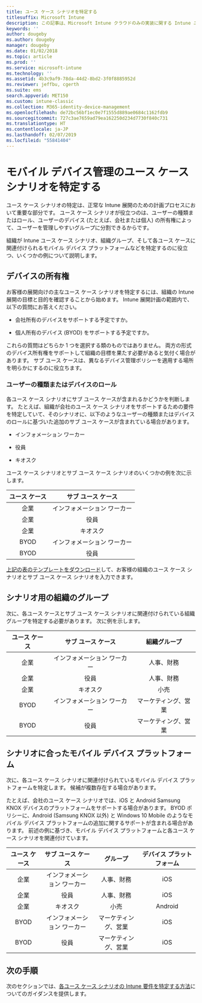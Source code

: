 ```yaml
---
title: ユース ケース シナリオを特定する
titlesuffix: Microsoft Intune
description: この記事は、Microsoft Intune クラウドのみの実装に関する Intune ユース ケース シナリオとサブ ユース ケース シナリオの特定について説明します。
keywords: ''
author: dougeby
ms.author: dougeby
manager: dougeby
ms.date: 01/02/2018
ms.topic: article
ms.prod: ''
ms.service: microsoft-intune
ms.technology: ''
ms.assetid: 4b3c9af9-78da-44d2-8bd2-3f0f8885952d
ms.reviewer: jeffbu, cgerth
ms.suite: ems
search.appverid: MET150
ms.custom: intune-classic
ms.collection: M365-identity-device-management
ms.openlocfilehash: de72bc56bf1ec0e7f1555d889ae0684c1162fdb9
ms.sourcegitcommit: 727c3ae7659ad79ea162250d234d7730f840c731
ms.translationtype: HT
ms.contentlocale: ja-JP
ms.lasthandoff: 02/07/2019
ms.locfileid: "55841404"
---
```

# <a name="identify-mobile-device-management-use-case-scenarios"></a>モバイル デバイス管理のユース ケース シナリオを特定する

ユース ケース シナリオの特定は、正常な Intune 展開のための計画プロセスにおいて重要な部分です。 ユース ケース シナリオが役立つのは、ユーザーの種類またはロール、ユーザーのデバイス (たとえば、会社または個人) の所有権によって、ユーザーを管理しやすいグループに分割できるからです。

組織が Intune ユース ケース シナリオ、組織グループ、そして各ユース ケースに関連付けられるモバイル デバイス プラットフォームなどを特定するのに役立つ、いくつかの例について説明します。

## <a name="device-ownership"></a>デバイスの所有権
お客様の展開向けの主なユース ケース シナリオを特定するには、組織の Intune 展開の目標と目的を確認することから始めます。 Intune 展開計画の範囲内で、以下の質問にお答えください。

-   会社所有のデバイスをサポートする予定ですか。

-   個人所有のデバイス (BYOD) をサポートする予定ですか。

これらの質問はどちらか 1 つを選択する類のものではありません。 両方の形式のデバイス所有権をサポートして組織の目標を果たす必要があると気付く場合があります。 サブ ユース ケースは、異なるデバイス管理ポリシーを適用する場所を明らかにするのに役立ちます。

### <a name="user-type-or-device-role"></a>ユーザーの種類またはデバイスのロール

各ユース ケース シナリオにサブ ユース ケースが含まれるかどうかを判断します。 たとえば、組織が会社のユース ケース シナリオをサポートするための要件を特定していて、そのシナリオに、以下のようなユーザーの種類またはデバイスのロールに基づいた追加のサブ ユース ケースが含まれている場合があります。

-   インフォメーション ワーカー

-   役員

-   キオスク

ユース ケース シナリオとサブ ユース ケース シナリオのいくつかの例を次に示します。

| **ユース ケース** | **サブ ユース ケース** |
|:---:|:---:|
| 企業 | インフォメーション ワーカー |              
| 企業 | 役員 |           
| 企業 | キオスク |
| BYOD | インフォメーション ワーカー |           
| BYOD | 役員 |

[上記の表のテンプレートをダウンロード](https://gallery.technet.microsoft.com/Intune-deployment-planning-fae156c2?redir=0)して、お客様の組織のユース ケース シナリオとサブ ユース ケース シナリオを入力できます。

## <a name="organizational-groups-for-your-scenarios"></a>シナリオ用の組織のグループ

次に、各ユース ケースとサブ ユース ケース シナリオに関連付けられている組織グループを特定する必要があります。 次に例を示します。

| **ユース ケース** | **サブ ユース ケース** | **組織グループ** |
|:---:|:---:|:---:|
| 企業 | インフォメーション ワーカー | 人事、財務 |               
| 企業 | 役員 | 人事、財務 |            
| 企業 | キオスク | 小売 |
| BYOD | インフォメーション ワーカー | マーケティング、営業 |            
| BYOD | 役員 | マーケティング、営業 |


## <a name="mobile-device-platforms-for-your-scenarios"></a>シナリオに合ったモバイル デバイス プラットフォーム

次に、各ユース ケース シナリオに関連付けられているモバイル デバイス プラットフォームを特定します。 候補が複数存在する場合があります。

たとえば、会社のユース ケース シナリオでは、iOS と Android Samsung KNOX デバイスのプラットフォームをサポートする場合があります。 BYOD ポリシーに、Android (Samsung KNOX 以外) と Windows 10 Mobile のようなモバイル デバイス プラットフォームの追加に関するサポートが含まれる場合があります。 前述の例に基づき、モバイル デバイス プラットフォームと各ユース ケース シナリオを関連付けています。

| **ユース ケース** | **サブ ユース ケース** | **グループ** | **デバイス プラットフォーム** |   
|:---:|:---:|:---:|:---:|
| 企業 | インフォメーション ワーカー | 人事、財務 | iOS |                                                           
| 企業 | 役員 | 人事、財務 | iOS |                                                           
| 企業 | キオスク | 小売 | Android |
| BYOD | インフォメーション ワーカー | マーケティング、営業 | iOS |                                                           
| BYOD | 役員 | マーケティング、営業 | iOS |

## <a name="next-steps"></a>次の手順

次のセクションでは、[各ユース ケース シナリオの Intune 要件を特定する方法](planning-guide-requirements.md)についてのガイダンスを提供します。
